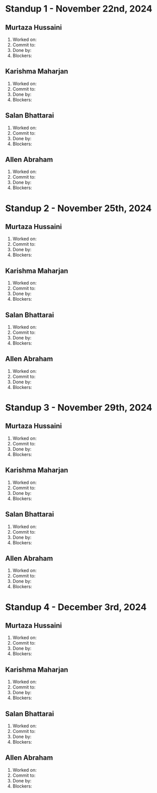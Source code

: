 # Standup 1 - November 22nd, 2024
## Murtaza Hussaini
  1. Worked on: 
  2. Commit to: 
  3. Done by: 
  4. Blockers: 

## Karishma Maharjan
  1. Worked on: 
  2. Commit to: 
  3. Done by: 
  4. Blockers: 

## Salan Bhattarai
  1. Worked on: 
  2. Commit to: 
  3. Done by: 
  4. Blockers: 

## Allen Abraham
  1. Worked on: 
  2. Commit to: 
  3. Done by: 
  4. Blockers:


# Standup 2 - November 25th, 2024
## Murtaza Hussaini
  1. Worked on: 
  2. Commit to: 
  3. Done by: 
  4. Blockers: 

## Karishma Maharjan
  1. Worked on: 
  2. Commit to: 
  3. Done by: 
  4. Blockers: 

## Salan Bhattarai
  1. Worked on: 
  2. Commit to: 
  3. Done by: 
  4. Blockers: 

## Allen Abraham
  1. Worked on: 
  2. Commit to: 
  3. Done by: 
  4. Blockers:


# Standup 3 - November 29th, 2024
## Murtaza Hussaini
  1. Worked on: 
  2. Commit to: 
  3. Done by: 
  4. Blockers: 

## Karishma Maharjan
  1. Worked on: 
  2. Commit to: 
  3. Done by: 
  4. Blockers: 

## Salan Bhattarai
  1. Worked on: 
  2. Commit to: 
  3. Done by: 
  4. Blockers: 

## Allen Abraham
  1. Worked on: 
  2. Commit to: 
  3. Done by: 
  4. Blockers:


# Standup 4 - December 3rd, 2024
## Murtaza Hussaini
  1. Worked on: 
  2. Commit to: 
  3. Done by: 
  4. Blockers: 

## Karishma Maharjan
  1. Worked on: 
  2. Commit to: 
  3. Done by: 
  4. Blockers: 

## Salan Bhattarai
  1. Worked on: 
  2. Commit to: 
  3. Done by: 
  4. Blockers: 

## Allen Abraham
  1. Worked on: 
  2. Commit to: 
  3. Done by: 
  4. Blockers:
